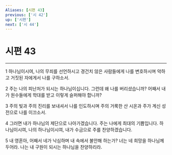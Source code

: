 ```yaml
---
Aliases: [시편 43]
previous: ['시 42']
up: ['시편']
next: ['시 44']
---
```

# 시편 43

***


1 하나님이시여, 나의 무죄를 선언하시고 경건치 않은 사람들에게 나를 변호하시며 악하고 거짓된 자에게서 나를 구하소서. 

2 주는 나의 피난처가 되시는 하나님이십니다. 그런데 왜 나를 버리셨습니까? 어째서 내가 원수들에게 학대를 받고 이렇게 슬퍼해야 합니까? 

3 주의 빛과 주의 진리를 보내셔서 나를 인도하시며 주의 거룩한 산 시온과 주가 계신 성전으로 나를 이끄소서. 

4 그러면 내가 하나님의 제단으로 나아가겠습니다. 주는 나에게 최대의 기쁨입니다. 하나님이시여, 나의 하나님이시여, 내가 수금으로 주를 찬양하겠습니다. 

5 내 영혼아, 어째서 네가 낙심하며 내 속에서 불안해 하는가? 너는 네 희망을 하나님께 두어라. 나는 내 구원이 되시는 하나님을 찬양하리라.
